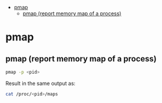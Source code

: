 <!--ts-->
   * [pmap](#pmap)
      * [pmap (report memory map of a process)](#pmap-report-memory-map-of-a-process)

<!-- Added by: gil_diy, at: Wed 20 Apr 2022 20:45:45 IDT -->

<!--te-->

# pmap

## pmap (report memory map of a process)

```bash
pmap -p <pid>
```

Result in the same output as:

```bash
cat /proc/<pid>/maps
```